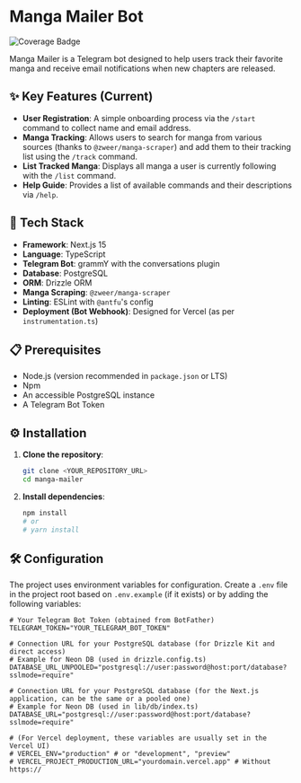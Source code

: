 # Manga Mailer Bot

![Coverage Badge](https://img.shields.io/badge/coverage-91%25-yellow?style=flat)

Manga Mailer is a Telegram bot designed to help users track their favorite manga and receive email notifications when new chapters are released.

## ✨ Key Features (Current)

*   **User Registration**: A simple onboarding process via the `/start` command to collect name and email address.
*   **Manga Tracking**: Allows users to search for manga from various sources (thanks to `@zweer/manga-scraper`) and add them to their tracking list using the `/track` command.
*   **List Tracked Manga**: Displays all manga a user is currently following with the `/list` command.
*   **Help Guide**: Provides a list of available commands and their descriptions via `/help`.

## 🚀 Tech Stack

*   **Framework**: Next.js 15
*   **Language**: TypeScript
*   **Telegram Bot**: grammY with the conversations plugin
*   **Database**: PostgreSQL
*   **ORM**: Drizzle ORM
*   **Manga Scraping**: `@zweer/manga-scraper`
*   **Linting**: ESLint with `@antfu`'s config
*   **Deployment (Bot Webhook)**: Designed for Vercel (as per `instrumentation.ts`)

## 📋 Prerequisites

*   Node.js (version recommended in `package.json` or LTS)
*   Npm
*   An accessible PostgreSQL instance
*   A Telegram Bot Token

## ⚙️ Installation

1.  **Clone the repository**:
    ```bash
    git clone <YOUR_REPOSITORY_URL>
    cd manga-mailer
    ```

2.  **Install dependencies**:
    ```bash
    npm install
    # or
    # yarn install
    ```

## 🛠️ Configuration

The project uses environment variables for configuration. Create a `.env` file in the project root based on `.env.example` (if it exists) or by adding the following variables:

```env
# Your Telegram Bot Token (obtained from BotFather)
TELEGRAM_TOKEN="YOUR_TELEGRAM_BOT_TOKEN"

# Connection URL for your PostgreSQL database (for Drizzle Kit and direct access)
# Example for Neon DB (used in drizzle.config.ts)
DATABASE_URL_UNPOOLED="postgresql://user:password@host:port/database?sslmode=require"

# Connection URL for your PostgreSQL database (for the Next.js application, can be the same or a pooled one)
# Example for Neon DB (used in lib/db/index.ts)
DATABASE_URL="postgresql://user:password@host:port/database?sslmode=require"

# (For Vercel deployment, these variables are usually set in the Vercel UI)
# VERCEL_ENV="production" # or "development", "preview"
# VERCEL_PROJECT_PRODUCTION_URL="yourdomain.vercel.app" # Without https://
